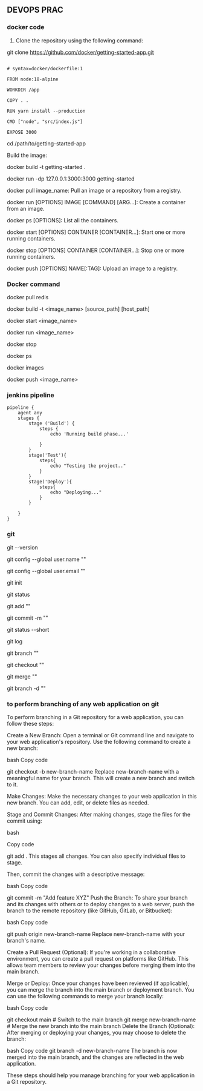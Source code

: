 ## DEVOPS PRAC 

### docker code 

1.	Clone the repository using the following command:

git clone https://github.com/docker/getting-started-app.git

```

# syntax=docker/dockerfile:1

FROM node:18-alpine

WORKDIR /app

COPY . .

RUN yarn install --production

CMD ["node", "src/index.js"]

EXPOSE 3000

```


cd /path/to/getting-started-app

Build the image:

docker build -t getting-started .

docker run -dp 127.0.0.1:3000:3000 getting-started

docker pull image_name: Pull an image or a repository from a registry.

docker run [OPTIONS] IMAGE [COMMAND] [ARG...]: Create a container from an image.

docker ps [OPTIONS]: List all the containers.

docker start [OPTIONS] CONTAINER [CONTAINER...]: Start one or more running containers.

docker stop [OPTIONS] CONTAINER [CONTAINER...]: Stop one or more running containers.

docker push [OPTIONS] NAME[:TAG]: Upload an image to a registry.




### Docker command 

docker pull redis

docker build -t <image_name> [source_path] [host_path]

docker start <image_name>

docker run <image_name>

docker stop

docker ps

docker images

docker push <image_name>






### jenkins pipeline 

```
pipeline { 
    agent any 
    stages { 
        stage ('Build') {
            steps { 
                echo 'Running build phase...'

            }
        }
        stage('Test'){
            steps{
                echo "Testing the project.."
            }
        }
        stage('Deploy'){
            steps{
                echo "Deploying..."
            }
        }

    }
}
```

### git 


git --version

git config --global user.name ""

git config --global user.email ""

git init

git status

git add ""

git commit -m ""

git status --short

git log

git branch ""

git checkout ""

git merge ""

git branch -d "" 


### to perform branching of any web application on git


To perform branching in a Git repository for a web application, you can follow these steps:

Create a New Branch:
Open a terminal or Git command line and navigate to your web application's repository. Use the following command to create a new branch:

bash
Copy code

git checkout -b new-branch-name
Replace new-branch-name with a meaningful name for your branch. This will create a new branch and switch to it.

Make Changes:
Make the necessary changes to your web application in this new branch. You can add, edit, or delete files as needed.

Stage and Commit Changes:
After making changes, stage the files for the commit using:

bash

Copy code

git add .
This stages all changes. You can also specify individual files to stage.

Then, commit the changes with a descriptive message:

bash
Copy code

git commit -m "Add feature XYZ"
Push the Branch:
To share your branch and its changes with others or to deploy changes to a web server, push the branch to the remote repository (like GitHub, GitLab, or Bitbucket):

bash
Copy code

git push origin new-branch-name
Replace new-branch-name with your branch's name.

Create a Pull Request (Optional):
If you're working in a collaborative environment, you can create a pull request on platforms like GitHub. This allows team members to review your changes before merging them into the main branch.

Merge or Deploy:
Once your changes have been reviewed (if applicable), you can merge the branch into the main branch or deployment branch. You can use the following commands to merge your branch locally:

bash
Copy code

git checkout main  # Switch to the main branch
git merge new-branch-name  # Merge the new branch into the main branch
Delete the Branch (Optional):
After merging or deploying your changes, you may choose to delete the branch:

bash
Copy code
git branch -d new-branch-name
The branch is now merged into the main branch, and the changes are reflected in the web application.

These steps should help you manage branching for your web application in a Git repository.
